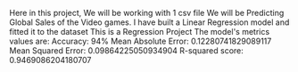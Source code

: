 Here in this project, We will be working with 1 csv file
We will be Predicting Global Sales of the Video games.
I have built a Linear Regression model and fitted it to the dataset
This is a Regression Project
The model's metrics values are: 
Accuracy:  94%
Mean Absolute Error:  0.12280741829089117
Mean Squared Error:  0.09864225050934904
R-squared score:  0.9469086204180707
